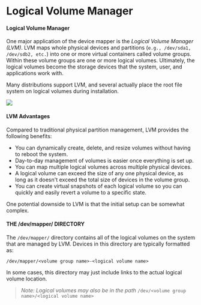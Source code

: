 # Logical Volume Manager

#### Logical Volume Manager

One major application of the device mapper is the _Logical Volume Manager (LVM)_. LVM maps whole physical devices and partitions (`e.g., /dev/sda1, /dev/sdb2, etc.`) into one or more virtual containers called volume groups. Within these volume groups are one or more logical volumes. Ultimately, the logical volumes become the storage devices that the system, user, and applications work with.

Many distributions support LVM, and several actually place the root file system on logical volumes during installation.

![](04.%20Modul%20Managing%20Storage/img/logicalvolum.png)

#### LVM Advantages

Compared to traditional physical partition management, LVM provides the following benefits:

-   You can dynamically create, delete, and resize volumes without having to reboot the system.
-   Day-to-day management of volumes is easier once everything is set up.
-   You can map multiple logical volumes across multiple physical devices.
-   A logical volume can exceed the size of any one physical device, as long as it doesn't exceed the total size of devices in the volume group.
-   You can create virtual snapshots of each logical volume so you can quickly and easily revert a volume to a specific state.

One potential downside to LVM is that the initial setup can be somewhat complex.

#### THE /dev/mapper/ DIRECTORY

The `/dev/mapper/` directory contains all of the logical volumes on the system that are managed by LVM. Devices in this directory are typically formatted as:

`/dev/mapper/<volume group name>-<logical volume name>` 

In some cases, this directory may just include links to the actual logical volume location.

> _Note: Logical volumes may also be in the path_ `/dev/<volume group name>/<logical volume name>`